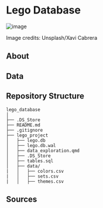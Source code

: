 # Lego Database
![image](https://github.com/user-attachments/assets/fa746f14-d209-448a-9027-ec635610c858)

Image credits: Unsplash/Xavi Cabrera

## About

## Data

## Repository Structure
```
lego_database
│
├── .DS_Store                                           
├── README.md                                            
├── .gitignore
├── lego_project
│   ├── lego.db
│   ├── lego.db.wal
│   ├── data_exploration.qmd
│   ├── .DS_Store
│   ├── tables.sql                                               
│   ├── data/                       
|   │   ├── colors.csv
|   │   ├── sets.csv
|   │   ├── themes.csv
```
## Sources

